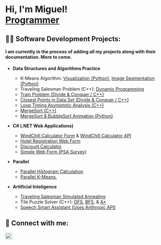 <h1>Hi, I'm Miguel! <br/><a href="https://github.com/Mluna111">Programmer</a></h1>

<h2>👨‍💻 Software Development Projects:</h2>

<h4>I am currently in the process of adding all my projects along with their documentation. More to come.</h4>

- <b>Data Structures and Algorithms Practice</b>
  - K-Means Algorithm: [Visualization (Python)](https://github.com/Mluna111/K-Means), [Image Segmentation (Python)](https://github.com/Mluna111/KMeans-ImageSegmentation)
  - Traveling Salesman Problem (C++): [Dynamic Programming](https://github.com/Mluna111/Traveling-Salesman-Problem-Dynamic-Programming-)
  - [Train Problem (Divide & Conquer / C++)](https://github.com/Mluna111/Train-Problem-Divide-and-Conquer)
  - [Closest Points in Data Set (Divide & Conquer / C++)](https://github.com/Mluna111/Closest-Points-Devide-and-Conquer-)
  - [Loop Timing Asymptotic Analysis (C++)](https://github.com/Mluna111/Timing-Loops-Asymptotic-Analysis-)
  - [MergeSort (C++)](https://github.com/Mluna111/MergeSort)
  - [MergeSort & BubbleSort Animation (Python)](https://github.com/Mluna111/Sorting-Algorithms-Animated)

- <b>C# (.NET Web Applications)</b>
  - [WindChill Calculator Form](https://github.com/Mluna111/WindChill-Calculator-Form) & [WindChill Calculator API](https://github.com/Mluna111/WindChill-Calculator-API)
  - [Hotel Registration Web Form](https://github.com/Mluna111/Hotel-Reservations-Form)
  - [Discount Calculator](https://github.com/Mluna111/Discount-Calcuator)
  - [Simple Web Form (PSA Survey)](https://github.com/Mluna111/PSCA-Annual-Sruvey)
    
- <b>Parallel</b>
  - [Parallel Histogram Calculation](https://github.com/Mluna111/Parallel-Histogram-Calculation)
  - [Parallel K-Means](https://github.com/Mluna111/KMeans-Threading),

- <b>Artificial Inteligence</b>
  - [Traveling Salesman Simulated Annealing](https://github.com/Mluna111/Traveling-Salesman-Problem-Simulated-Annealing)
  - Tile Puzzle Solver (C++): [DFS](https://github.com/Mluna111/Tile-Puzzle-Solver-DFS), [BFS](https://github.com/Mluna111/Tile-Puzzle-Solver-BFS), & [A*](https://github.com/Mluna111/Tile-Puzzle-Solver-A-Star)
  - [Speech Smart Assistant (Uses Anthropic API)](https://github.com/Mluna111/Speech-Smart-Assistant-Claude)


<h2> 🤳 Connect with me:</h2>

[<img align="left" alt="JoshMadakor | LinkedIn" width="22px" src="https://cdn.jsdelivr.net/npm/simple-icons@v3/icons/linkedin.svg" />][linkedin]

[linkedin]: https://www.linkedin.com/in/miguel-luna-aa0987261/

<!--
**joshmadakor1/joshmadakor1** is a ✨ _special_ ✨ repository because its `README.md` (this file) appears on your GitHub profile.

Here are some ideas to get you started:

- 🔭 I’m currently working on ...
- 🌱 I’m currently learning ...
- 👯 I’m looking to collaborate on ...
- 🤔 I’m looking for help with ...
- 💬 Ask me about ...
- 📫 How to reach me: ...
- 😄 Pronouns: ...
- ⚡ Fun fact: ...
-->
